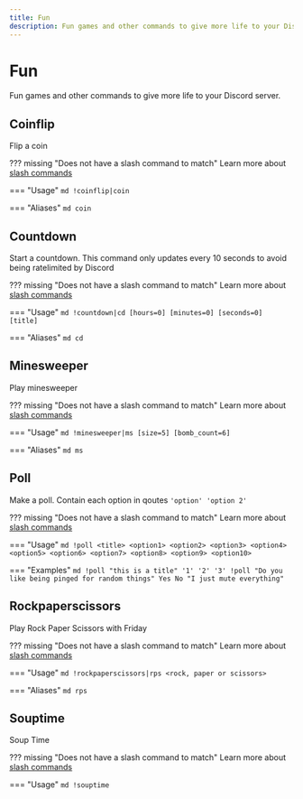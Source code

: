 ```yaml
---
title: Fun
description: Fun games and other commands to give more life to your Discord server.
---
```

# Fun

Fun games and other commands to give more life to your Discord server.

## Coinflip

Flip a coin

??? missing "Does not have a slash command to match"
	Learn more about [slash commands](/#slash-commands)

=== "Usage"
	```md
	!coinflip|coin 
	```

=== "Aliases"
	```md
	coin
	```

## Countdown

Start a countdown. This command only updates every 10 seconds to avoid being ratelimited by Discord

??? missing "Does not have a slash command to match"
	Learn more about [slash commands](/#slash-commands)

=== "Usage"
	```md
	!countdown|cd [hours=0] [minutes=0] [seconds=0] [title]
	```

=== "Aliases"
	```md
	cd
	```

## Minesweeper

Play minesweeper

??? missing "Does not have a slash command to match"
	Learn more about [slash commands](/#slash-commands)

=== "Usage"
	```md
	!minesweeper|ms [size=5] [bomb_count=6]
	```

=== "Aliases"
	```md
	ms
	```

## Poll

Make a poll. Contain each option in qoutes `'option' 'option 2'`

??? missing "Does not have a slash command to match"
	Learn more about [slash commands](/#slash-commands)

=== "Usage"
	```md
	!poll <title> <option1> <option2> <option3> <option4> <option5> <option6> <option7> <option8> <option9> <option10>
	```

=== "Examples"
	```md
	!poll "this is a title" '1' '2' '3'
	!poll "Do you like being pinged for random things" Yes No "I just mute everything"
	```

## Rockpaperscissors

Play Rock Paper Scissors with Friday

??? missing "Does not have a slash command to match"
	Learn more about [slash commands](/#slash-commands)

=== "Usage"
	```md
	!rockpaperscissors|rps <rock, paper or scissors>
	```

=== "Aliases"
	```md
	rps
	```

## Souptime

Soup Time

??? missing "Does not have a slash command to match"
	Learn more about [slash commands](/#slash-commands)

=== "Usage"
	```md
	!souptime 
	```
